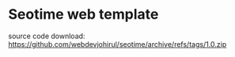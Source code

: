 # Seotime  web template
source code download: https://github.com/webdevjohirul/seotime/archive/refs/tags/1.0.zip
